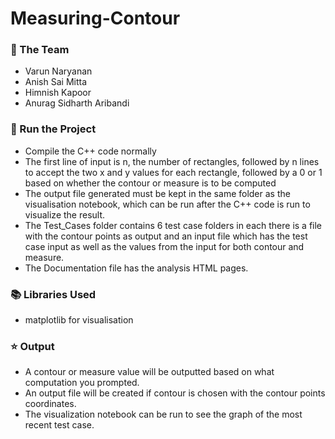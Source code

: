 # Measuring-Contour

### :busts_in_silhouette: The Team
* Varun Naryanan
* Anish Sai Mitta
* Himnish Kapoor
* Anurag Sidharth Aribandi

### :key: Run the Project
* Compile the C++ code normally
* The first line of input is n, the number of rectangles, followed by n lines to accept the two x and y values for each rectangle, followed by a 0 or 1 based on whether the contour or measure is to be computed
* The output file generated must be kept in the same folder as the visualisation notebook, which can be run after the C++ code is run to visualize the result.
* The Test_Cases folder contains 6 test case folders in each there is a file with the contour points as output and an input file which has the test case input as well as the values from the input for both contour and measure.
* The Documentation file has the analysis HTML pages.

  
### :books: Libraries Used
* matplotlib for visualisation

### :star: Output
* A contour or measure value will be outputted based on what computation you prompted.
* An output file will be created if contour is chosen with the contour points coordinates.
* The visualization notebook can be run to see the graph of the most recent test case.
